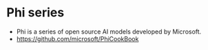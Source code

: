 # Phi series

- Phi is a series of open source AI models developed by Microsoft.
- https://github.com/microsoft/PhiCookBook